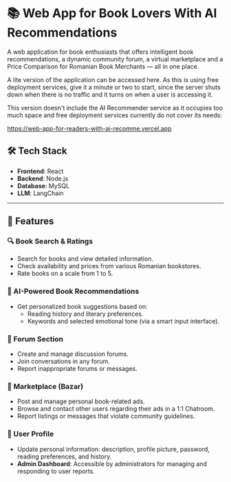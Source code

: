 # 📚 Web App for Book Lovers With AI Recommendations

A web application for book enthusiasts that offers intelligent book recommendations, a dynamic community forum, a virtual marketplace and a Price Comparison for Romanian Book Merchants — all in one place.

A lite version of the application can be accessed here. As this is using free deployment services, give it a minute or two to start, since the server shuts down when there is no traffic and it turns on when a user is accessing it.

This version doesn't include the AI Recommender service as it occupies too much space and free deployment services currently do not cover its needs:

https://web-app-for-readers-with-ai-recomme.vercel.app

## 🛠 Tech Stack

- **Frontend**: React
- **Backend**: Node.js
- **Database**: MySQL
- **LLM**: LangChain
---

## 🚀 Features

### 🔍 Book Search & Ratings
- Search for books and view detailed information.
- Check availability and prices from various Romanian bookstores.
- Rate books on a scale from 1 to 5.

### 🤖 AI-Powered Book Recommendations
- Get personalized book suggestions based on:
  - Reading history and literary preferences.
  - Keywords and selected emotional tone (via a smart input interface).

### 💬 Forum Section
- Create and manage discussion forums.
- Join conversations in any forum.
- Report inappropriate forums or messages.

### 🛒 Marketplace (Bazar)
- Post and manage personal book-related ads.
- Browse and contact other users regarding their ads in a 1:1 Chatroom.
- Report listings or messages that violate community guidelines.

### 👤 User Profile
- Update personal information: description, profile picture, password, reading preferences, and history.
- **Admin Dashboard**: Accessible by administrators for managing and responding to user reports.
